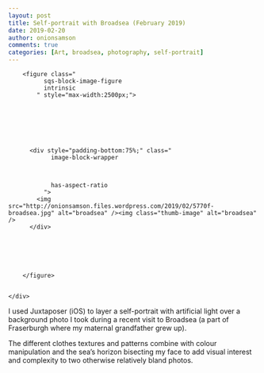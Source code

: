 ```yaml
---
layout: post
title: Self-portrait with Broadsea (February 2019)
date: 2019-02-20
author: onionsamson
comments: true
categories: [Art, broadsea, photography, self-portrait]
---
```

<div class="
          image-block-outer-wrapper
          layout-caption-below
          design-layout-inline
          combination-animation-none
          individual-animation-none
          individual-text-animation-none
        ">

      

      
        <figure class="
              sqs-block-image-figure
              intrinsic
            " style="max-width:2500px;">
          
        
        

        
          
            
          <div style="padding-bottom:75%;" class="
                image-block-wrapper
                
          
        
                has-aspect-ratio
              ">
            <img src="http://onionsamson.files.wordpress.com/2019/02/5770f-broadsea.jpg" alt="broadsea" /><img class="thumb-image" alt="broadsea" />
          </div>
        
          
        

        
      
        </figure>
      

    </div>
  


  


<p>I used Juxtaposer (iOS) to layer a self-portrait with artificial light over a background photo I took during a recent visit to Broadsea (a part of Fraserburgh where my maternal grandfather grew up).</p>
<p>The different clothes textures and patterns combine with colour manipulation and the sea’s horizon bisecting my face to add visual interest and complexity to two otherwise relatively bland photos.</p>
